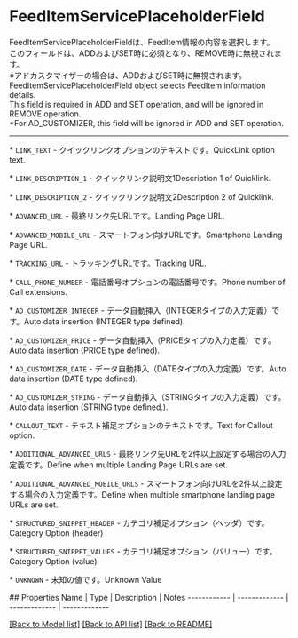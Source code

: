 # FeedItemServicePlaceholderField

<div lang=\"ja\">FeedItemServicePlaceholderFieldは、FeedItem情報の内容を選択します。<br> このフィールドは、ADDおよびSET時に必須となり、REMOVE時に無視されます。<br> ※アドカスタマイザーの場合は、ADDおよびSET時に無視されます。</div> <div lang=\"en\">FeedItemServicePlaceholderField object selects FeedItem information details.<br> This field is required in ADD and SET operation, and will be ignored in REMOVE operation.<br> *For AD_CUSTOMIZER,  this field will be ignored in ADD and SET operation.</div> <hr> <p>* <code>LINK_TEXT</code> - <span lang=\"ja\">クイックリンクオプションのテキストです。</span><span lang=\"en\">QuickLink option text.</span></p> <p>* <code>LINK_DESCRIPTION_1</code> - <span lang=\"ja\">クイックリンク説明文1</span><span lang=\"en\">Description 1 of Quicklink. </span></p> <p>* <code>LINK_DESCRIPTION_2</code> - <span lang=\"ja\">クイックリンク説明文2</span><span lang=\"en\">Description 2 of Quicklink. </span></p> <p>* <code>ADVANCED_URL</code> - <span lang=\"ja\">最終リンク先URLです。</span><span lang=\"en\">Landing Page URL.</span></p> <p>* <code>ADVANCED_MOBILE_URL</code> - <span lang=\"ja\">スマートフォン向けURLです。</span><span lang=\"en\">Smartphone Landing Page URL.</span></p> <p>* <code>TRACKING_URL</code> - <span lang=\"ja\">トラッキングURLです。</span><span lang=\"en\">Tracking URL.</span></p> <p>* <code>CALL_PHONE_NUMBER</code> - <span lang=\"ja\">電話番号オプションの電話番号です。</span><span lang=\"en\">Phone number of Call extensions.</span></p> <p>* <code>AD_CUSTOMIZER_INTEGER</code> - <span lang=\"ja\">データ自動挿入（INTEGERタイプの入力定義）です。</span><span lang=\"en\">Auto data insertion (INTEGER type defined).</span></p> <p>* <code>AD_CUSTOMIZER_PRICE</code> - <span lang=\"ja\">データ自動挿入（PRICEタイプの入力定義）です。</span><span lang=\"en\">Auto data insertion (PRICE type defined).</span></p> <p>* <code>AD_CUSTOMIZER_DATE</code> - <span lang=\"ja\">データ自動挿入（DATEタイプの入力定義）です。</span><span lang=\"en\">Auto data insertion (DATE type defined).</span></p> <p>* <code>AD_CUSTOMIZER_STRING</code> - <span lang=\"ja\">データ自動挿入（STRINGタイプの入力定義）です。</span><span lang=\"en\">Auto data insertion (STRING type defined.).</span></p> <p>* <code>CALLOUT_TEXT</code> - <span lang=\"ja\">テキスト補足オプションのテキストです。</span><span lang=\"en\">Text for Callout option.</span></p> <p>* <code>ADDITIONAL_ADVANCED_URLS</code> - <span lang=\"ja\">最終リンク先URLを2件以上設定する場合の入力定義です。</span><span lang=\"en\">Define when multiple Landing Page URLs are set.</span></p> <p>* <code>ADDITIONAL_ADVANCED_MOBILE_URLS</code> - <span lang=\"ja\">スマートフォン向けURLを2件以上設定する場合の入力定義です。</span><span lang=\"en\">Define when multiple smartphone landing page URLs are set.</span></p> <p>* <code>STRUCTURED_SNIPPET_HEADER</code> - <span lang=\"ja\">カテゴリ補足オプション（ヘッダ）です。</span><span lang=\"en\">Category Option (header)</span></p> <p>* <code>STRUCTURED_SNIPPET_VALUES</code> - <span lang=\"ja\">カテゴリ補足オプション（バリュー）です。</span><span lang=\"en\">Category Option (value)</span></p> <p>* <code>UNKNOWN</code> - <span lang=\"ja\">未知の値です。</span><span lang=\"en\">Unknown Value</span></p> 
## Properties
Name | Type | Description | Notes
------------ | ------------- | ------------- | -------------

[[Back to Model list]](../README.md#documentation-for-models) [[Back to API list]](../README.md#documentation-for-api-endpoints) [[Back to README]](../README.md)


